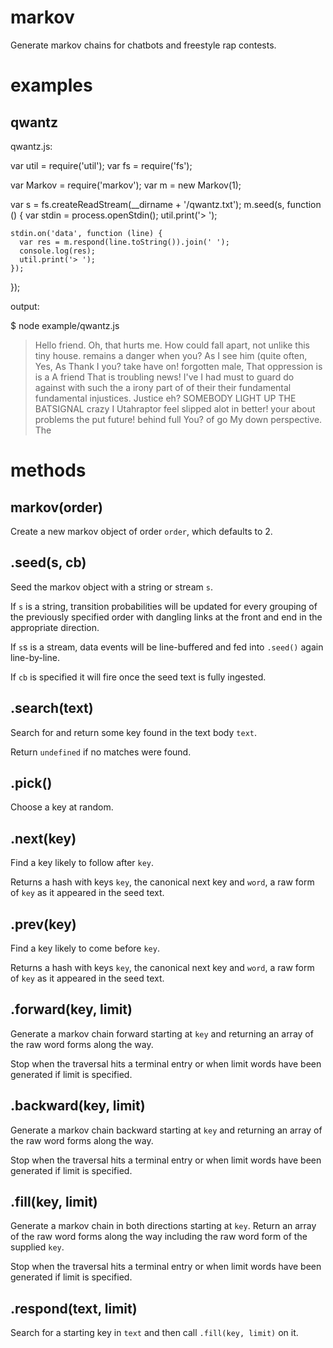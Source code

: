 markov
======

Generate markov chains for chatbots and freestyle rap contests.

examples
========

qwantz
------

qwantz.js:

  var util = require('util');
  var fs = require('fs');
  
  var Markov = require('markov');
  var m = new Markov(1);
  
  var s = fs.createReadStream(__dirname + '/qwantz.txt');
  m.seed(s, function () {
    var stdin = process.openStdin();
    util.print('> ');
    
    stdin.on('data', function (line) {
      var res = m.respond(line.toString()).join(' ');
      console.log(res);
      util.print('> ');
    });
  });

output:

  $ node example/qwantz.js 
  > Hello friend.
  Oh, that hurts me. How could fall apart, not unlike this tiny house. remains a danger when you? As I see him (quite often, Yes, As Thank I you? take have on! forgotten male, That oppression is is a A friend
  > That is troubling news!
  I've I had must to guard do against with such the a irony part of of their their fundamental fundamental injustices.
  > Justice eh? SOMEBODY LIGHT UP THE BATSIGNAL
  crazy I Utahraptor feel slipped alot in better! your about problems the put future! behind full You? of go My down perspective. The

methods
=======

markov(order)
-------------

Create a new markov object of order `order`, which defaults to 2.

.seed(s, cb)
------------

Seed the markov object with a string or stream `s`.

If `s` is a string, transition probabilities will be updated for every grouping
of the previously specified order with dangling links at the front and end in
the appropriate direction.

If `s`s is a stream, data events will be line-buffered and fed into `.seed()` again
line-by-line.

If `cb` is specified it will fire once the seed text is fully ingested.

.search(text)
-------------

Search for and return some key found in the text body `text`.

Return `undefined` if no matches were found.

.pick()
-------

Choose a key at random.

.next(key)
----------

Find a key likely to follow after `key`.

Returns a hash with keys `key`, the canonical next key and `word`, a raw form of
`key` as it appeared in the seed text.

.prev(key)
----------

Find a key likely to come before `key`.

Returns a hash with keys `key`, the canonical next key and `word`, a raw form of
`key` as it appeared in the seed text.

.forward(key, limit)
--------------------

Generate a markov chain forward starting at `key` and returning an array of the
raw word forms along the way.

Stop when the traversal hits a terminal entry or when limit words have been
generated if limit is specified.

.backward(key, limit)
---------------------

Generate a markov chain backward starting at `key` and returning an array of the
raw word forms along the way.

Stop when the traversal hits a terminal entry or when limit words have been
generated if limit is specified.

.fill(key, limit)
-----------------

Generate a markov chain in both directions starting at `key`. Return an array of
the raw word forms along the way including the raw word form of the supplied
`key`.

Stop when the traversal hits a terminal entry or when limit words have been
generated if limit is specified.

.respond(text, limit)
---------------------

Search for a starting key in `text` and then call `.fill(key, limit)` on it.
